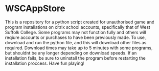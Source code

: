 # WSCAppStore
This is a repository for a python script created for unauthorised game and program installations on citrix school accounts, 
specifically that of West Suffolk College. Some programs may not function fully and others will reqiure accounts 
or purchases to have been previously made. To use, download and run the python file, and this will download other files as required.
Download times may take up to 5 minutes with some programs, but shouldnt be any longer depending on download speeds. If an installation fails, 
be sure to uninstall the program before restarting the installation proccess. Have fun playing!
